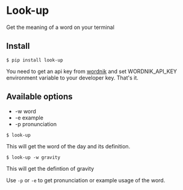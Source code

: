 # Look-up

Get the meaning of a word on your terminal

## Install

```$ pip install look-up```

You need to get an api key from [wordnik](http://developer.wordnik.com/) and set WORDNIK_API_KEY environment variable
to your developer key. That's it.

## Available options

* -w word 
* -e example
* -p pronunciation


```$ look-up```

This will get the word of the day and its definition.

```$ look-up -w gravity```

This will get the defintion of gravity

Use ```-p``` or ```-e``` to get pronunciation or example usage of the word.

